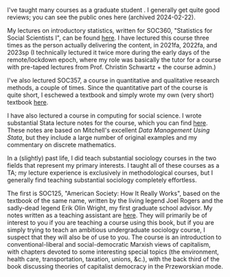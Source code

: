 I've taught many courses as a graduate student . I generally get quite good reviews; you can see the public ones here (archived 2024-02-22). 



My lectures on introductory statistics, written for SOC360, "Statistics for Social Scientists I", can be found [here](https://drive.google.com/drive/folders/1-AlJMRJ_qG1xK8LRss2AWZEv8EqR2MOt?usp=drive_link). I have lectured this course three times as the person actually delivering the content, in 2021fa, 2022fa, and 2023sp (I technically lectured it twice more during the early days of the remote/lockdown epoch, where my role was basically the tutor for a course with pre-taped lectures from Prof. Christin Schwartz + the course admin.) 

I've also lectured SOC357, a course in quantitative and qualitative research methods, a couple of times. Since the quantitative part of the course is quite short, I eschewed a textbook and simply wrote my own (very short) textbook [here](https://griffinjmbur.github.io/soc357su23onlinebook/intro.html). 

I have also lectured a course in computing for social science. I wrote substantial Stata lecture notes for the course, which you can find [here](https://github.com/griffinjmbur/codebackup/tree/main/soc365sp22%20excerpts/final%20lectures%20from%20Canvas). These notes are based on Mitchell's excellent *Data Management Using Stata*, but they include a large number of original examples and my commentary on discrete mathematics. 

In a (slightly) past life, I did teach substantial sociology courses in the two fields that represent my primary interests. I taught all of these courses as a TA; my lecture experience is exclusively in methodological courses, but I generally find teaching substantial sociology completely effortless.

The first is SOC125, "American Society: How It Really Works", based on the textbook of the same name, written by the living legend Joel Rogers and the sadly-dead legend Erik Olin Wright, my first graduate school advisor. My notes written as a teaching assistant are [here](https://drive.google.com/drive/u/0/folders/1I7Q2qzbWmGnrSvMIytVlHyVnRDmjGAlf). They will primarily be of interest to you if you are teaching a course using this book, but if you are simply trying to teach an ambitious undergraduate sociology course, I suspect that they will also be of use to you. The course is an introduction to conventional-liberal and social-democratic Marxish views of capitalism, with chapters devoted to some interesting special topics (the environment, health care, transportation, taxation, unions, &c.), with the back third of the book discussing theories of capitalist democracy in the Przeworskian mode. 


